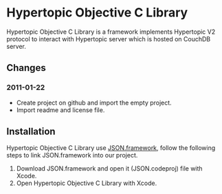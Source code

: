# Hypertopic Objective C Library

Hypertopic Objective C Library is a framework implements Hypertopic V2
protocol to interact with Hypertopic server which is hosted on CouchDB server.

## Changes

### 2011-01-22

* Create project on github and import the empty project.
* Import readme and license file.


## Installation

Hypertopic Objective C Library use [JSON.framework](http://github.com/stig/json-framework), follow the following 
steps to link JSON.framework into our project.

1. Download JSON.framework and open it (JSON.codeproj) file with Xcode.
1. Open Hypertopic Objective C Library with Xcode.